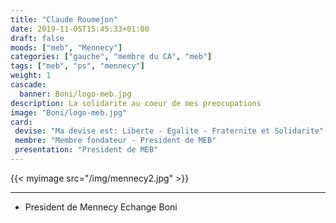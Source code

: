 ```yaml
---
title: "Claude Roumejon"
date: 2019-11-05T15:45:33+01:00
draft: false
moods: ["meb", "Mennecy"]
categories: ["gauche", "membre du CA", "meb"]
tags: ["meb", "ps", "mennecy"]
weight: 1
cascade:
  banner: Boni/logo-meb.jpg
description: La solidarite au coeur de mes preocupations
image: "Boni/logo-meb.jpg"
card:
 devise: "Ma devise est: Liberte - Egalite - Fraternite et Solidarite"
 membre: "Membre fondateur - President de MEB"
 presentation: "President de MEB"
---
```


  {{< myimage src="/img/mennecy2.jpg" >}}
    
*** 
  * President de Mennecy Echange Boni
  

